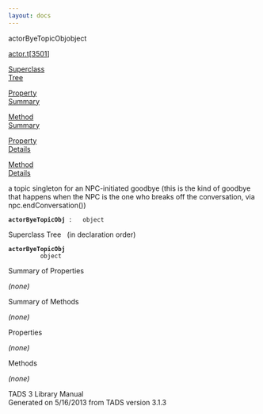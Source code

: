 ```yaml
---
layout: docs
---
```

<span class="title">actorByeTopicObj</span><span class="type">object</span>

[actor.t](../file/actor.t.html)\[[3501](../source/actor.t.html#3501)\]

[Superclass  
Tree](#_SuperClassTree_)

[Property  
Summary](#_PropSummary_)

[Method  
Summary](#_MethodSummary_)

[Property  
Details](#_Properties_)

[Method  
Details](#_Methods_)



a topic singleton for an NPC-initiated goodbye (this is the kind of
goodbye that happens when the NPC is the one who breaks off the
conversation, via npc.endConversation())

**`actorByeTopicObj`**` :   object`



<span id="_SuperClassTree_"></span>



<span class="hdln">Superclass Tree</span>   (in declaration order)



**`actorByeTopicObj`**  
`         object`  
<span id="_PropSummary_"></span>



<span class="hdln">Summary of Properties</span>  





*(none)* <span id="_MethodSummary_"></span>



<span class="hdln">Summary of Methods</span>  





*(none)* <span id="_Properties_"></span>



<span class="hdln">Properties</span>  



*(none)* <span id="_Methods_"></span>



<span class="hdln">Methods</span>  



*(none)*



TADS 3 Library Manual  
Generated on 5/16/2013 from TADS version 3.1.3


